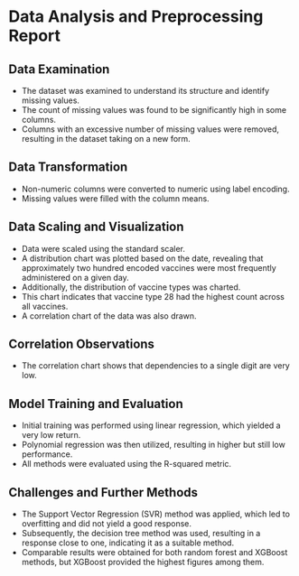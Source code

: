 # Data Analysis and Preprocessing Report

## Data Examination
- The dataset was examined to understand its structure and identify missing values.
- The count of missing values was found to be significantly high in some columns.
- Columns with an excessive number of missing values were removed, resulting in the dataset taking on a new form.

## Data Transformation
- Non-numeric columns were converted to numeric using label encoding.
- Missing values were filled with the column means.

## Data Scaling and Visualization
- Data were scaled using the standard scaler.
- A distribution chart was plotted based on the date, revealing that approximately two hundred encoded vaccines were most frequently administered on a given day.
- Additionally, the distribution of vaccine types was charted.
- This chart indicates that vaccine type 28 had the highest count across all vaccines.
- A correlation chart of the data was also drawn.

## Correlation Observations
- The correlation chart shows that dependencies to a single digit are very low.

## Model Training and Evaluation
- Initial training was performed using linear regression, which yielded a very low return.
- Polynomial regression was then utilized, resulting in higher but still low performance.
- All methods were evaluated using the R-squared metric.

## Challenges and Further Methods
- The Support Vector Regression (SVR) method was applied, which led to overfitting and did not yield a good response.
- Subsequently, the decision tree method was used, resulting in a response close to one, indicating it as a suitable method.
- Comparable results were obtained for both random forest and XGBoost methods, but XGBoost provided the highest figures among them.

